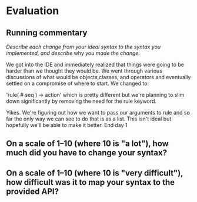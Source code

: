 # Evaluation

## Running commentary

_Describe each change from your ideal syntax to the syntax you implemented, and
describe_ why _you made the change._

We got into the IDE and immediately realized that things were going to be harder than we thought they would be. We  went through various discussions of what would be objects,classes, and operators and eventually settled on a compromise of where to start. We changed to:

'rule( # seq ) -> action' which is pretty different but we're planning to slim down significantly by removing the need for the rule keyword.

Yikes. We're figuring out how we want to pass our arguments to rule and so far the only way we can see to do that is as a list. This isn't ideal but hopefully we'll be able to make it better. End day 1 
## On a scale of 1–10 (where 10 is "a lot"), how much did you have to change your syntax? 

## On a scale of 1–10 (where 10 is "very difficult"), how difficult was it to map your syntax to the provided API?
